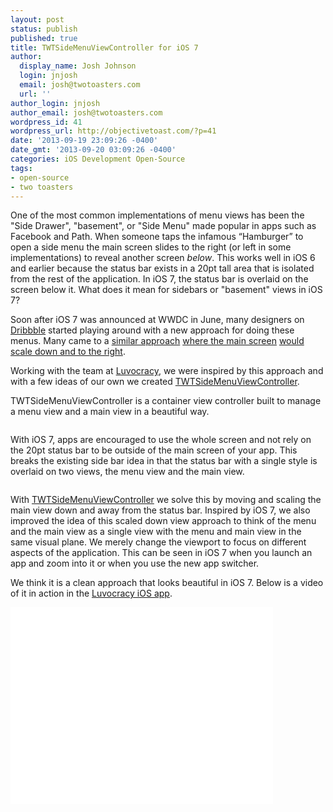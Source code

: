 ```yaml
---
layout: post
status: publish
published: true
title: TWTSideMenuViewController for iOS 7
author:
  display_name: Josh Johnson
  login: jnjosh
  email: josh@twotoasters.com
  url: ''
author_login: jnjosh
author_email: josh@twotoasters.com
wordpress_id: 41
wordpress_url: http://objectivetoast.com/?p=41
date: '2013-09-19 23:09:26 -0400'
date_gmt: '2013-09-20 03:09:26 -0400'
categories: iOS Development Open-Source
tags:
- open-source
- two toasters
---
```

<p>One of the most common implementations of menu views has been the "Side Drawer", "basement", or "Side Menu" made popular in apps such as Facebook and Path. When someone taps the infamous “Hamburger” to open a side menu the main screen slides to the right (or left in some implementations) to reveal another screen <em>below</em>. This works well in iOS 6 and earlier because the status bar exists in a 20pt tall area that is isolated from the rest of the application. In iOS 7, the status bar is overlaid on the screen below it. What does it mean for sidebars or "basement" views in iOS 7?</p>
<p>Soon after iOS 7 was announced at WWDC in June, many designers on <a href="http://dribbble.com">Dribbble</a> started playing around with a new approach for doing these menus. Many came to a <a href="http://dribbble.com/shots/1114754-Social-Feed-iOS7">similar approach</a> <a href="http://dribbble.com/shots/1185823-Side-menu">where the main screen</a> <a href="http://dribbble.com/shots/1154748-WhatsApp-iOS-7-Redesign">would scale down and to the right</a>.</p>
<p>Working with the team at <a href="http://www.luvocracy.com">Luvocracy</a>, we were inspired by this approach and with a few ideas of our own we created <a href="https://github.com/twotoasters/TWTSideMenuViewController">TWTSideMenuViewController</a>.</p>
<p>TWTSideMenuViewController is a container view controller built to manage a menu view and a main view in a beautiful way.</p>
<p><img src="http://cl.ly/UDgW/download/TWTSideMenu.gif" alt="" /></p>
<p>With iOS 7, apps are encouraged to use the whole screen and not rely on the 20pt status bar to be outside of the main screen of your app. This breaks the existing side bar idea in that the status bar with a single style is overlaid on two views, the menu view and the main view.</p>
<p><img src="http://cl.ly/UCmv/download/side-bar-bad.png" alt="" /></p>
<p>With <a href="https://github.com/twotoasters/TWTSideMenuViewController">TWTSideMenuViewController</a> we solve this by moving and scaling the main view down and away from the status bar. Inspired by iOS 7, we also improved the idea of this scaled down view approach to think of the menu and the main view as a single view with the menu and main view in the same visual plane. We merely change the viewport to focus on different aspects of the application. This can be seen in iOS 7 when you launch an app and zoom into it or when you use the new app switcher.</p>
<p>We think it is a clean approach that looks beautiful in iOS 7. Below is a video of it in action in the <a href="https://itunes.apple.com/us/app/luvocracy/id684437187?mt=8">Luvocracy iOS app</a>.</p>
<p><iframe width="420" height="315" src="//www.youtube.com/embed/yOR5O53JJq8?rel=0" frameborder="0" allowfullscreen></iframe></p>
